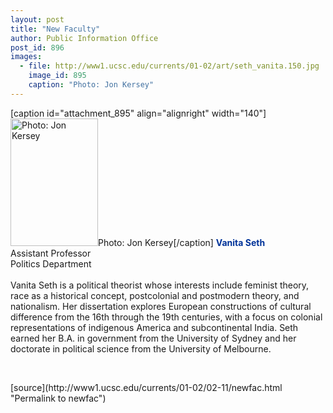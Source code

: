 ```yaml
---
layout: post
title: "New Faculty"
author: Public Information Office
post_id: 896
images:
  - file: http://www1.ucsc.edu/currents/01-02/art/seth_vanita.150.jpg
    image_id: 895
    caption: "Photo: Jon Kersey"
---
```


[caption id="attachment_895" align="alignright" width="140"]<a href="http://localhost/mysite/wp-content/uploads/2002/02/seth_vanita.150.jpg"><img class="size-full wp-image-895" src="http://localhost/mysite/wp-content/uploads/2002/02/seth_vanita.150.jpg" alt="Photo: Jon Kersey" width="140" height="204" /></a>Photo: Jon Kersey[/caption]
<font color="#003399"><b>Vanita Seth</b></font><br>
Assistant Professor<br>
Politics Department<br>
<br>
Vanita Seth is a political theorist whose interests include feminist theory, race as a historical concept, postcolonial and postmodern theory, and nationalism. Her dissertation explores European constructions of cultural difference from the 16th through the 19th centuries, with a focus on colonial representations of indigenous America and subcontinental India. Seth earned her B.A. in government from the University of Sydney and her doctorate in political science from the University of Melbourne.
<p>

  <br>
  </p>
[source](http://www1.ucsc.edu/currents/01-02/02-11/newfac.html "Permalink to newfac")
